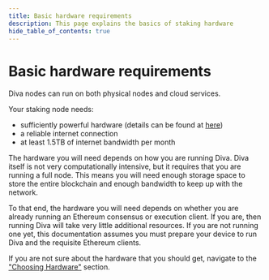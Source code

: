 ```yaml
---
title: Basic hardware requirements
description: This page explains the basics of staking hardware
hide_table_of_contents: true
---
```


# Basic hardware requirements

Diva nodes can run on both physical nodes and cloud services.

Your staking node needs:

- sufficiently powerful hardware (details can be found at [here](requirements))
- a reliable internet connection
- at least 1.5TB of internet bandwidth per month

The hardware you will need depends on how you are running Diva. Diva itself is not very computationally intensive, but it requires that you are running a full node. This means you will need enough storage space to store the entire blockchain and enough bandwidth to keep up with the network.

To that end, the hardware you will need depends on whether you are already running an Ethereum consensus or execution client. If you are, then running Diva will take very little additional resources. If you are not running one yet, this documentation assumes you must prepare your device to run Diva and the requisite Ethereum clients.

If you are not sure about the hardware that you should get, navigate to the ["Choosing Hardware"](requirements) section.
